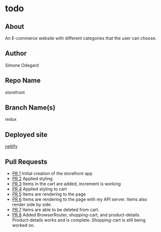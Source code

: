 # todo

## About

An E-commerce website with different categories that the user can choose.

## Author

Simone Odegard

## Repo Name

storefront

## Branch Name(s)

redux

## Deployed site

[netlify](https://loving-kirch-445281.netlify.app/)

## Pull Requests

- [PR 1](https://github.com/SimoneOdegard/storefront/pull/1) Initial creation of the storefront app
- [PR 2](https://github.com/SimoneOdegard/storefront/pull/5) Applied styling
- [PR 3](https://github.com/SimoneOdegard/storefront/pull/7) Items in the cart are added, increment is working
- [PR 4](https://github.com/SimoneOdegard/storefront/pull/9) Applied styling to cart
- [PR 5](https://github.com/SimoneOdegard/storefront/pull/11) Items are rendering to the page
- [PR 6](https://github.com/SimoneOdegard/storefront/pull/14) Items are rendering to the page with my API server. Items also render side by side.
- [PR 7](https://github.com/SimoneOdegard/storefront/pull/15) Items are able to be deleted from cart.
- [PR 8](https://github.com/SimoneOdegard/storefront/pull/17) Added BrowserRouter, shopping-cart, and product-details. Product-details works and is complete. Shopping-cart is still being worked on.